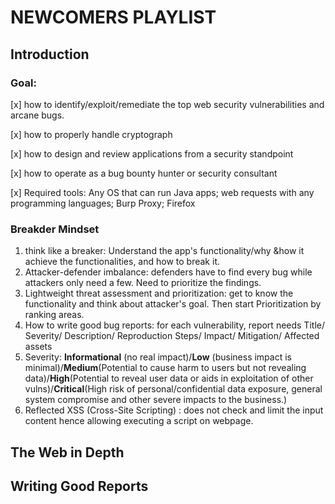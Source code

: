 # NEWCOMERS PLAYLIST
## Introduction
### Goal:
[x] how to identify/exploit/remediate the top web security vulnerabilities and arcane bugs.

[x] how to properly handle cryptograph

[x] how to design and review applications from a security standpoint

[x] how to operate as a bug bounty hunter or security consultant

[x] Required tools: Any OS that can run Java apps; web requests with any programming languages; Burp Proxy; Firefox 
### Breakder Mindset
1. think like a breaker: Understand the app's functionality/why &how it achieve the functionalities, and how to break it.
2. Attacker-defender imbalance: defenders have to find every bug while attackers only need a few. Need to prioritize the findings.
3. Lightweight threat assessment and prioritization: get to know the functionality and think about attacker's goal. Then start Prioritization by ranking areas.
4. How to write good bug reports: for each vulnerability, report needs Title/ Severity/ Description/ Reproduction Steps/ Impact/ Mitigation/ Affected assets
5. Severity: **Informational** (no real impact)/**Low** (business impact is minimal)/**Medium**(Potential to cause harm to users but not revealing data)/**High**(Potential to reveal user data or aids in exploitation of other vulns)/**Critical**(High risk of personal/confidential data exposure, general system compromise and other severe impacts to the business.)
6. Reflected XSS (Cross-Site Scripting) : does not check and limit the input content hence allowing executing a script on webpage.

## The Web in Depth
## Writing Good Reports
